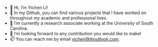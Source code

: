 - 👋 Hi, I’m Yichen Li! 
- 👀 In my Github, you can find various projects that I have worked on throughout my academic and professional lives.
- 🌱 I’m currently a research associate working at the University of South Carolina.
- 💞️ I’m looking forward to any contribution you would like to make!
- 📫 You can reach me by email yichenl9@outlook.com.

<!---
yichenl9/yichenl9 is a ✨ special ✨ repository because its `README.md` (this file) appears on your GitHub profile.
You can click the Preview link to take a look at your changes.
--->
